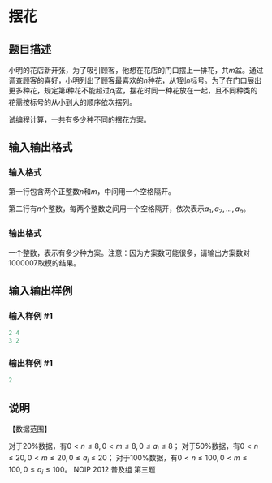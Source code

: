 # 摆花

## 题目描述

小明的花店新开张，为了吸引顾客，他想在花店的门口摆上一排花，共$m$盆。通过调查顾客的喜好，小明列出了顾客最喜欢的$n$种花，从$1$到$n$标号。为了在门口展出更多种花，规定第$i$种花不能超过$a_i$盆，摆花时同一种花放在一起，且不同种类的花需按标号的从小到大的顺序依次摆列。

试编程计算，一共有多少种不同的摆花方案。

## 输入输出格式

### 输入格式

第一行包含两个正整数$n$和$m$，中间用一个空格隔开。

第二行有$n$个整数，每两个整数之间用一个空格隔开，依次表示$a_1,a_2,…,a_n$。

### 输出格式

一个整数，表示有多少种方案。注意：因为方案数可能很多，请输出方案数对$1000007$取模的结果。

## 输入输出样例

### 输入样例 #1

```cpp
2 4
3 2

```
### 输出样例 #1

```cpp
2
```


## 说明

【数据范围】

对于20%数据，有$0<n≤8,0<m≤8,0≤a_i≤8$； 对于50%数据，有$0<n≤20,0<m≤20,0≤a_i≤20$； 对于100%数据，有$0<n≤100,0<m≤100,0≤a_i≤100$。 NOIP 2012 普及组 第三题 

